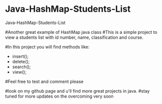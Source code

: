 # Java-HashMap-Students-List
Java-HashMap-Students-List

#Another great example of HashMap java class
#This is a simple project to view a students list with id number, name, classification and course.

#In this project you will find methods like:
- insert();
- delete();
- search();
- view();

#Feel free to test and comment please


#look on my github page and u'll find more great projects in java.
#stay tuned for more updates on the overcoming very soon
